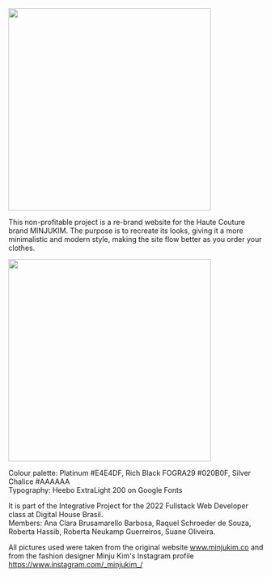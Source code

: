 <img width="400px" src="https://www.tubeshowroom.com/wp-content/uploads/2020/06/MINJUKIM@4x-8.png">

This non-profitable project is a re-brand website for the Haute Couture brand MINJUKIM.
The purpose is to recreate its looks, giving it a more minimalistic and modern style, making the site flow better as you order your clothes.

<a href="https://github.com/clairos/newkim.co">
  <img width="400px" src="https://images.squarespace-cdn.com/content/v1/5c5886f38d97401ca529db8a/1601291594234-DF90CASFQYHCQ0Y9XSS6/minju-kim-clutser-illustration-london-2020-exhibition">
</a><br>

Colour palette: Platinum #E4E4DF, Rich Black FOGRA29 #020B0F, Silver Chalice #AAAAAA<br>
Typography: Heebo ExtraLight 200 on Google Fonts

It is part of the Integrative Project for the 2022 Fullstack Web Developer class at Digital House Brasil. <br>
Members: Ana Clara Brusamarello Barbosa, Raquel Schroeder de Souza, Roberta Hassib, Roberta Neukamp Guerreiros, Suane Oliveira.

All pictures used were taken from the original website www.minjukim.co and from the fashion designer Minju Kim's Instagram profile https://www.instagram.com/_minjukim_/
